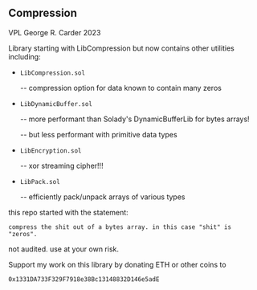 ## Compression

VPL George R. Carder 2023

Library starting with LibCompression but now contains other utilities including:

- `LibCompression.sol` 
    
    -- compression option for data known to contain many zeros

- `LibDynamicBuffer.sol` 
    
    -- more performant than Solady's DynamicBufferLib for bytes arrays! 

    -- but less performant with primitive data types

- `LibEncryption.sol`

    -- xor streaming cipher!!!

- `LibPack.sol`

    -- efficiently pack/unpack arrays of various types


this repo started with the statement:

`compress the shit out of a bytes array. in this case "shit" is "zeros".`

not audited. use at your own risk.

Support my work on this library by donating ETH or other coins to

`0x1331DA733F329F7918e38Bc13148832D146e5adE`

